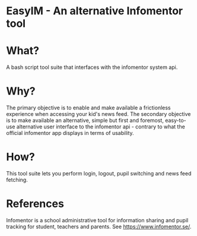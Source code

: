 # EasyIM - An alternative Infomentor tool 

# What?
A bash script tool suite that interfaces with the infomentor system api.

# Why?
The primary objective is to enable and make available a frictionless experience when accessing your kid's news feed.
The secondary objective is to make available an alternative, simple but first and foremost, easy-to-use alternative user interface to the infomentor api - contrary to what the official infomentor app displays in terms of usability.

# How?
This tool suite lets you perform login, logout, pupil switching and news feed fetching.

# References
Infomentor is a school administrative tool for information sharing and pupil tracking for student, teachers and parents. See https://www.infomentor.se/.
